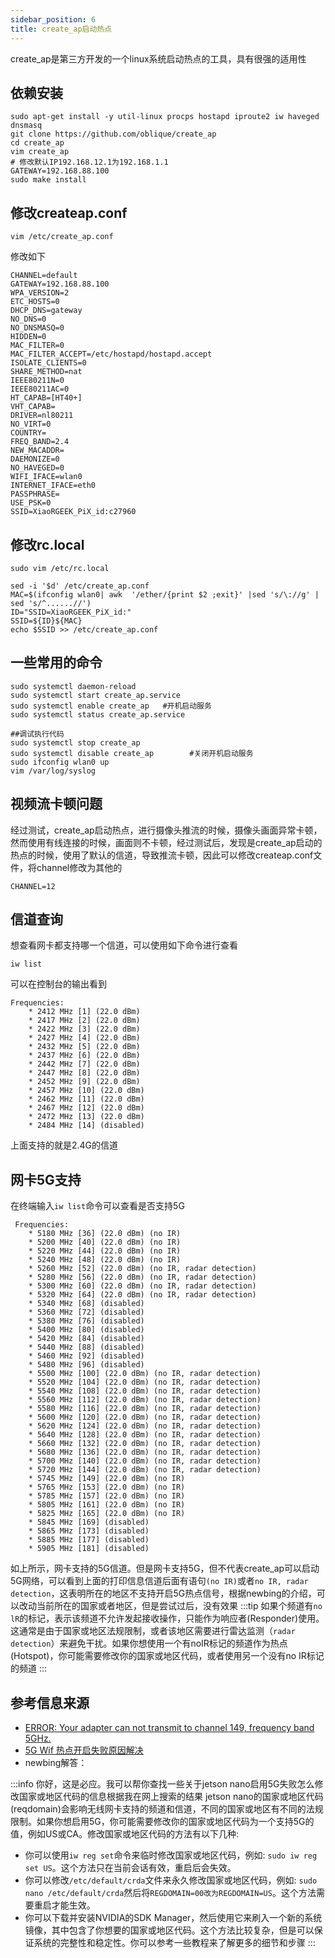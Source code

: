 ```yaml
---
sidebar_position: 6
title: create_ap启动热点
---
```

create_ap是第三方开发的一个linux系统启动热点的工具，具有很强的适用性

## 依赖安装
```shell
sudo apt-get install -y util-linux procps hostapd iproute2 iw haveged dnsmasq
git clone https://github.com/oblique/create_ap
cd create_ap
vim create_ap 
# 修改默认IP192.168.12.1为192.168.1.1
GATEWAY=192.168.88.100
sudo make install 
```

## 修改createap.conf
```shell
vim /etc/create_ap.conf
```
修改如下
```shell
CHANNEL=default
GATEWAY=192.168.88.100
WPA_VERSION=2
ETC_HOSTS=0
DHCP_DNS=gateway
NO_DNS=0
NO_DNSMASQ=0
HIDDEN=0
MAC_FILTER=0
MAC_FILTER_ACCEPT=/etc/hostapd/hostapd.accept
ISOLATE_CLIENTS=0
SHARE_METHOD=nat
IEEE80211N=0
IEEE80211AC=0
HT_CAPAB=[HT40+]
VHT_CAPAB=
DRIVER=nl80211
NO_VIRT=0
COUNTRY=
FREQ_BAND=2.4
NEW_MACADDR=
DAEMONIZE=0
NO_HAVEGED=0
WIFI_IFACE=wlan0
INTERNET_IFACE=eth0
PASSPHRASE=
USE_PSK=0
SSID=XiaoRGEEK_PiX_id:c27960
```

## 修改rc.local
```shell
sudo vim /etc/rc.local

sed -i '$d' /etc/create_ap.conf
MAC=$(ifconfig wlan0| awk  '/ether/{print $2 ;exit}' |sed 's/\://g' | sed 's/^......//')
ID="SSID=XiaoRGEEK_PiX_id:"
SSID=${ID}${MAC}
echo $SSID >> /etc/create_ap.conf
```

## 一些常用的命令
```shell
sudo systemctl daemon-reload
sudo systemctl start create_ap.service
sudo systemctl enable create_ap   #开机启动服务
sudo systemctl status create_ap.service

##调试执行代码
sudo systemctl stop create_ap
sudo systemctl disable create_ap        #关闭开机启动服务
sudo ifconfig wlan0 up
vim /var/log/syslog
```

## 视频流卡顿问题
经过测试，create_ap启动热点，进行摄像头推流的时候，摄像头画面异常卡顿，然而使用有线连接的时候，画面则不卡顿，经过测试后，发现是create_ap启动的热点的时候，使用了默认的信道，导致推流卡顿，因此可以修改createap.conf文件，将channel修改为其他的
```shell
CHANNEL=12
```
## 信道查询
想查看网卡都支持哪一个信道，可以使用如下命令进行查看
```shell
iw list
```
可以在控制台的输出看到
```shell
Frequencies:
    * 2412 MHz [1] (22.0 dBm)
    * 2417 MHz [2] (22.0 dBm)
    * 2422 MHz [3] (22.0 dBm)
    * 2427 MHz [4] (22.0 dBm)
    * 2432 MHz [5] (22.0 dBm)
    * 2437 MHz [6] (22.0 dBm)
    * 2442 MHz [7] (22.0 dBm)
    * 2447 MHz [8] (22.0 dBm)
    * 2452 MHz [9] (22.0 dBm)
    * 2457 MHz [10] (22.0 dBm)
    * 2462 MHz [11] (22.0 dBm)
    * 2467 MHz [12] (22.0 dBm)
    * 2472 MHz [13] (22.0 dBm)
    * 2484 MHz [14] (disabled)
```
上面支持的就是2.4G的信道
## 网卡5G支持
在终端输入`iw list`命令可以查看是否支持5G
```shell
 Frequencies:
    * 5180 MHz [36] (22.0 dBm) (no IR)
    * 5200 MHz [40] (22.0 dBm) (no IR)
    * 5220 MHz [44] (22.0 dBm) (no IR)
    * 5240 MHz [48] (22.0 dBm) (no IR)
    * 5260 MHz [52] (22.0 dBm) (no IR, radar detection)
    * 5280 MHz [56] (22.0 dBm) (no IR, radar detection)
    * 5300 MHz [60] (22.0 dBm) (no IR, radar detection)
    * 5320 MHz [64] (22.0 dBm) (no IR, radar detection)
    * 5340 MHz [68] (disabled)
    * 5360 MHz [72] (disabled)
    * 5380 MHz [76] (disabled)
    * 5400 MHz [80] (disabled)
    * 5420 MHz [84] (disabled)
    * 5440 MHz [88] (disabled)
    * 5460 MHz [92] (disabled)
    * 5480 MHz [96] (disabled)
    * 5500 MHz [100] (22.0 dBm) (no IR, radar detection)
    * 5520 MHz [104] (22.0 dBm) (no IR, radar detection)
    * 5540 MHz [108] (22.0 dBm) (no IR, radar detection)
    * 5560 MHz [112] (22.0 dBm) (no IR, radar detection)
    * 5580 MHz [116] (22.0 dBm) (no IR, radar detection)
    * 5600 MHz [120] (22.0 dBm) (no IR, radar detection)
    * 5620 MHz [124] (22.0 dBm) (no IR, radar detection)
    * 5640 MHz [128] (22.0 dBm) (no IR, radar detection)
    * 5660 MHz [132] (22.0 dBm) (no IR, radar detection)
    * 5680 MHz [136] (22.0 dBm) (no IR, radar detection)
    * 5700 MHz [140] (22.0 dBm) (no IR, radar detection)
    * 5720 MHz [144] (22.0 dBm) (no IR, radar detection)
    * 5745 MHz [149] (22.0 dBm) (no IR)
    * 5765 MHz [153] (22.0 dBm) (no IR)
    * 5785 MHz [157] (22.0 dBm) (no IR)
    * 5805 MHz [161] (22.0 dBm) (no IR)
    * 5825 MHz [165] (22.0 dBm) (no IR)
    * 5845 MHz [169] (disabled)
    * 5865 MHz [173] (disabled)
    * 5885 MHz [177] (disabled)
    * 5905 MHz [181] (disabled)
```
如上所示，网卡支持的5G信道。但是网卡支持5G，但不代表create_ap可以启动5G网络，可以看到上面的打印信息信道后面有语句`(no IR)`或者`no IR, radar detection`，这表明所在的地区不支持开启5G热点信号，根据newbing的介绍，可以改动当前所在的国家或者地区，但是尝试过后，没有效果
:::tip
如果个频道有`no lR`的标记，表示该频道不允许发起接收操作，只能作为响应者(Responder)使用。这通常是由于国家或地区法规限制，或者该地区需要进行雷达监测（`radar detection`）来避免干扰。如果你想使用一个有noIR标记的频道作为热点(Hotspot)，你可能需要修改你的国家或地区代码，或者使用另一个没有no IR标记的频道
:::
## 参考信息来源
- [ERROR: Your adapter can not transmit to channel 149, frequency band 5GHz. ](https://github.com/oblique/create_ap/issues/107)
- [5G Wif 热点开启失败原因解决](https://www.jianshu.com/p/b0817fa392da)
- newbing解答：

:::info
你好，这是必应。我可以帮你查找一些关于jetson nano启用5G失败怎么修改国家或地区代码的信息根据我在网上搜索的结果
jetson nano的国家或地区代码 (reqdomain)会影响无线网卡支持的频道和信道，不同的国家或地区有不同的法规限制。如果你想启用5G，你可能需要修改你的国家或地区代码为一个支持5G的值，例如US或CA。修改国家或地区代码的方法有以下几种:
- 你可以使用`iw reg set`命令来临时修改国家或地区代码，例如: `sudo iw reg set US`。这个方法只在当前会话有效，重启后会失效。
- 你可以修改`/etc/default/crda`文件来永久修改国家或地区代码，例如: `sudo nano /etc/default/crda`然后将`REGDOMAIN=00改为REGDOMAIN=US`。这个方法需要重启才能生效。
- 你可以下载并安装NVIDIA的SDK Manager，然后使用它来刷入一个新的系统镜像，其中包含了你想要的国家或地区代码。这个方法比较复杂，但是可以保证系统的完整性和稳定性。你可以参考一些教程来了解更多的细节和步骤
:::

